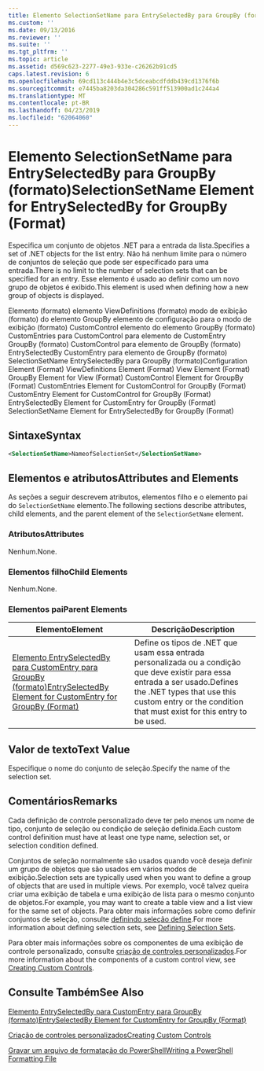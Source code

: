 ```yaml
---
title: Elemento SelectionSetName para EntrySelectedBy para GroupBy (formato) | Microsoft Docs
ms.custom: ''
ms.date: 09/13/2016
ms.reviewer: ''
ms.suite: ''
ms.tgt_pltfrm: ''
ms.topic: article
ms.assetid: d569c623-2277-49e3-933e-c26262b91cd5
caps.latest.revision: 6
ms.openlocfilehash: 69cd113c444b4e3c5dceabcdfddb439cd1376f6b
ms.sourcegitcommit: e7445ba8203da304286c591ff513900ad1c244a4
ms.translationtype: MT
ms.contentlocale: pt-BR
ms.lasthandoff: 04/23/2019
ms.locfileid: "62064060"
---
```

# <a name="selectionsetname-element-for-entryselectedby-for-groupby-format"></a><span data-ttu-id="1afd6-102">Elemento SelectionSetName para EntrySelectedBy para GroupBy (formato)</span><span class="sxs-lookup"><span data-stu-id="1afd6-102">SelectionSetName Element for EntrySelectedBy for GroupBy (Format)</span></span>

<span data-ttu-id="1afd6-103">Especifica um conjunto de objetos .NET para a entrada da lista.</span><span class="sxs-lookup"><span data-stu-id="1afd6-103">Specifies a set of .NET objects for the list entry.</span></span> <span data-ttu-id="1afd6-104">Não há nenhum limite para o número de conjuntos de seleção que pode ser especificado para uma entrada.</span><span class="sxs-lookup"><span data-stu-id="1afd6-104">There is no limit to the number of selection sets that can be specified for an entry.</span></span> <span data-ttu-id="1afd6-105">Esse elemento é usado ao definir como um novo grupo de objetos é exibido.</span><span class="sxs-lookup"><span data-stu-id="1afd6-105">This element is used when defining how a new group of objects is displayed.</span></span>

<span data-ttu-id="1afd6-106">Elemento (formato) elemento ViewDefinitions (formato) modo de exibição (formato) do elemento GroupBy elemento de configuração para o modo de exibição (formato) CustomControl elemento do elemento GroupBy (formato) CustomEntries para CustomControl para elemento de CustomEntry GroupBy (formato) CustomControl para elemento de GroupBy (formato) EntrySelectedBy CustomEntry para elemento de GroupBy (formato) SelectionSetName EntrySelectedBy para GroupBy (formato)</span><span class="sxs-lookup"><span data-stu-id="1afd6-106">Configuration Element (Format) ViewDefinitions Element (Format) View Element (Format) GroupBy Element for View (Format) CustomControl Element for GroupBy (Format) CustomEntries Element for CustomControl for GroupBy (Format) CustomEntry Element for CustomControl for GroupBy (Format) EntrySelectedBy Element for CustomEntry for GroupBy (Format) SelectionSetName Element for EntrySelectedBy for GroupBy (Format)</span></span>

## <a name="syntax"></a><span data-ttu-id="1afd6-107">Sintaxe</span><span class="sxs-lookup"><span data-stu-id="1afd6-107">Syntax</span></span>

```xml
<SelectionSetName>NameofSelectionSet</SelectionSetName>
```

## <a name="attributes-and-elements"></a><span data-ttu-id="1afd6-108">Elementos e atributos</span><span class="sxs-lookup"><span data-stu-id="1afd6-108">Attributes and Elements</span></span>

<span data-ttu-id="1afd6-109">As seções a seguir descrevem atributos, elementos filho e o elemento pai do `SelectionSetName` elemento.</span><span class="sxs-lookup"><span data-stu-id="1afd6-109">The following sections describe attributes, child elements, and the parent element of the `SelectionSetName` element.</span></span>

### <a name="attributes"></a><span data-ttu-id="1afd6-110">Atributos</span><span class="sxs-lookup"><span data-stu-id="1afd6-110">Attributes</span></span>

<span data-ttu-id="1afd6-111">Nenhum.</span><span class="sxs-lookup"><span data-stu-id="1afd6-111">None.</span></span>

### <a name="child-elements"></a><span data-ttu-id="1afd6-112">Elementos filho</span><span class="sxs-lookup"><span data-stu-id="1afd6-112">Child Elements</span></span>

<span data-ttu-id="1afd6-113">Nenhum.</span><span class="sxs-lookup"><span data-stu-id="1afd6-113">None.</span></span>

### <a name="parent-elements"></a><span data-ttu-id="1afd6-114">Elementos pai</span><span class="sxs-lookup"><span data-stu-id="1afd6-114">Parent Elements</span></span>

|<span data-ttu-id="1afd6-115">Elemento</span><span class="sxs-lookup"><span data-stu-id="1afd6-115">Element</span></span>|<span data-ttu-id="1afd6-116">Descrição</span><span class="sxs-lookup"><span data-stu-id="1afd6-116">Description</span></span>|
|-------------|-----------------|
|[<span data-ttu-id="1afd6-117">Elemento EntrySelectedBy para CustomEntry para GroupBy (formato)</span><span class="sxs-lookup"><span data-stu-id="1afd6-117">EntrySelectedBy Element for CustomEntry for GroupBy (Format)</span></span>](./entryselectedby-element-for-customentry-for-groupby-format.md)|<span data-ttu-id="1afd6-118">Define os tipos de .NET que usam essa entrada personalizada ou a condição que deve existir para essa entrada a ser usado.</span><span class="sxs-lookup"><span data-stu-id="1afd6-118">Defines the .NET types that use this custom entry or the condition that must exist for this entry to be used.</span></span>|

## <a name="text-value"></a><span data-ttu-id="1afd6-119">Valor de texto</span><span class="sxs-lookup"><span data-stu-id="1afd6-119">Text Value</span></span>

<span data-ttu-id="1afd6-120">Especifique o nome do conjunto de seleção.</span><span class="sxs-lookup"><span data-stu-id="1afd6-120">Specify the name of the selection set.</span></span>

## <a name="remarks"></a><span data-ttu-id="1afd6-121">Comentários</span><span class="sxs-lookup"><span data-stu-id="1afd6-121">Remarks</span></span>

<span data-ttu-id="1afd6-122">Cada definição de controle personalizado deve ter pelo menos um nome de tipo, conjunto de seleção ou condição de seleção definida.</span><span class="sxs-lookup"><span data-stu-id="1afd6-122">Each custom control definition must have at least one type name, selection set, or selection condition defined.</span></span>

<span data-ttu-id="1afd6-123">Conjuntos de seleção normalmente são usados quando você deseja definir um grupo de objetos que são usados em vários modos de exibição.</span><span class="sxs-lookup"><span data-stu-id="1afd6-123">Selection sets are typically used when you want to define a group of objects that are used in multiple views.</span></span> <span data-ttu-id="1afd6-124">Por exemplo, você talvez queira criar uma exibição de tabela e uma exibição de lista para o mesmo conjunto de objetos.</span><span class="sxs-lookup"><span data-stu-id="1afd6-124">For example, you may want to create a table view and a list view for the same set of objects.</span></span> <span data-ttu-id="1afd6-125">Para obter mais informações sobre como definir conjuntos de seleção, consulte [definindo seleção define](./defining-selection-sets.md).</span><span class="sxs-lookup"><span data-stu-id="1afd6-125">For more information about defining selection sets, see [Defining Selection Sets](./defining-selection-sets.md).</span></span>

<span data-ttu-id="1afd6-126">Para obter mais informações sobre os componentes de uma exibição de controle personalizado, consulte [criação de controles personalizados](./creating-custom-controls.md).</span><span class="sxs-lookup"><span data-stu-id="1afd6-126">For more information about the components of a custom control view, see [Creating Custom Controls](./creating-custom-controls.md).</span></span>

## <a name="see-also"></a><span data-ttu-id="1afd6-127">Consulte Também</span><span class="sxs-lookup"><span data-stu-id="1afd6-127">See Also</span></span>

[<span data-ttu-id="1afd6-128">Elemento EntrySelectedBy para CustomEntry para GroupBy (formato)</span><span class="sxs-lookup"><span data-stu-id="1afd6-128">EntrySelectedBy Element for CustomEntry for GroupBy (Format)</span></span>](./entryselectedby-element-for-customentry-for-groupby-format.md)

[<span data-ttu-id="1afd6-129">Criação de controles personalizados</span><span class="sxs-lookup"><span data-stu-id="1afd6-129">Creating Custom Controls</span></span>](./creating-custom-controls.md)

[<span data-ttu-id="1afd6-130">Gravar um arquivo de formatação do PowerShell</span><span class="sxs-lookup"><span data-stu-id="1afd6-130">Writing a PowerShell Formatting File</span></span>](./writing-a-powershell-formatting-file.md)
